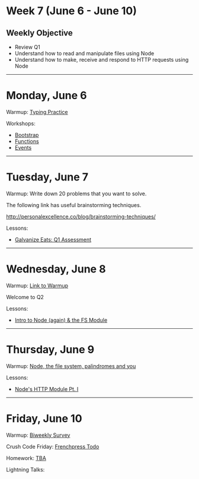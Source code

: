# Week 7 (June 6 - June 10)

## Weekly Objective

- Review Q1
- Understand how to read and manipulate files using Node
- Understand how to make, receive and respond to HTTP requests using Node

---

# Monday, June 6

Warmup: [Typing Practice](https://typing.io/)

Workshops:

- [Bootstrap]()
- [Functions]()
- [Events]()

---

# Tuesday, June 7

Warmup: Write down 20 problems that you want to solve.

The following link has useful brainstorming techniques.

http://personalexcellence.co/blog/brainstorming-techniques/



Lessons:

- [Galvanize Eats: Q1 Assessment](/cohorts/68/articles/3194)

---

# Wednesday, June 8

Warmup: [Link to Warmup](http://www.codewars.com/kata/bingo-card)

Welcome to Q2

Lessons:

- [Intro to Node (again) & the FS Module](https://gist.github.com/JordanMajd/de32b9dffe7bafbc62f7f1495f7777d7)

---

# Thursday, June 9

Warmup: [Node, the file system, palindromes and you](https://github.com/gSchool/node-fs-palindrome-warmup)

Lessons:

- [Node's HTTP Module Pt. I](https://learn.galvanize.com/cohorts/68/articles/3159)

---

# Friday, June 10

Warmup: [Biweekly Survey](https://docs.google.com/forms/d/1XsnxPufkGL24Bnsa_8IxcyJT6-VudP4QC9VqbTbctAw/viewform?usp=send_form)

Crush Code Friday: [Frenchpress Todo](https://github.com/gSchool/CCF-Frenchpress-Todo)

Homework: [TBA]()

Lightning Talks:

